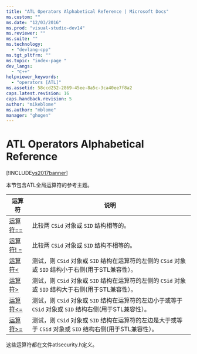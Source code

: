 ```yaml
---
title: "ATL Operators Alphabetical Reference | Microsoft Docs"
ms.custom: ""
ms.date: "12/03/2016"
ms.prod: "visual-studio-dev14"
ms.reviewer: ""
ms.suite: ""
ms.technology: 
  - "devlang-cpp"
ms.tgt_pltfrm: ""
ms.topic: "index-page "
dev_langs: 
  - "C++"
helpviewer_keywords: 
  - "operators [ATL]"
ms.assetid: 58ccd252-2869-45ee-8a5c-3ca40ee7f8a2
caps.latest.revision: 16
caps.handback.revision: 5
author: "mikeblome"
ms.author: "mblome"
manager: "ghogen"
---
```

# ATL Operators Alphabetical Reference
[!INCLUDE[vs2017banner](../../assembler/inline/includes/vs2017banner.md)]

本节包含ATL全局运算符的参考主题。  
  
|运算符|说明|  
|---------|--------|  
|[运算符\=\=](../Topic/operator%20==%20\(ATL\).md)|比较两 `CSid` 对象或 `SID` 结构相等的。|  
|[运算符\! \=](../Topic/operator%20!=%20\(ATL\).md)|比较两 `CSid` 对象或 `SID` 结构不相等的。|  
|[运算符\<](../Topic/operator%20%3C%20\(ATL\).md)|测试，则 `CSid` 对象或 `SID` 结构在运算符的左侧的 `CSid` 对象或 `SID` 结构小于右侧\(用于STL兼容性）。|  
|[运算符\>](../Topic/operator%20%3E%20\(ATL\).md)|测试，则 `CSid` 对象或 `SID` 结构在运算符的左侧的 `CSid` 对象或 `SID` 结构大于右侧\(用于STL兼容性）。|  
|[运算符\<\=](../Topic/operator%20%3C=%20\(ATL\).md)|测试，则 `CSid` 对象或 `SID` 结构在运算符的左边小于或等于 `CSid` 对象或 `SID` 结构右侧\(用于STL兼容性）。|  
|[运算符\>\=](../Topic/operator%20%3E=%20\(ATL\).md)|测试，则 `CSid` 对象或 `SID` 结构在运算符的左边是大于或等于 `CSid` 对象或 `SID` 结构右侧\(用于STL兼容性）。|  
  
 这些运算符都在文件atlsecurity.h定义。